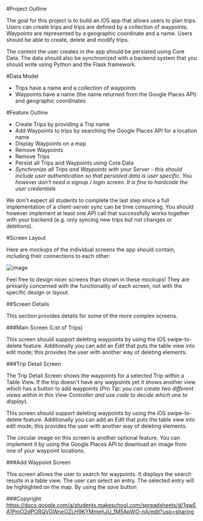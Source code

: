 #Project Outline

The goal for this project is to build an iOS app that allows users to plan trips. Users can create trips and trips are defined by a collection of waypoints. Waypoints are represented by a geographic coordinate and a name. Users should be able to create, delete and modify trips.

The content the user creates in the app should be persisted using Core Data. The data should also be synchronized with a backend system that you should write using Python and the Flask framework.

#Data Model

- Trips have a name and a collection of waypoints
- Waypoints have a name (the name returned from the Google Places API) and geographic coordinates

#Feature Outline

- Create Trips by providing a Trip name
- Add Waypoints to trips by searching the Google Places API for a location name
- Display Waypoints on a map
- Remove Waypoints
- Remove Trips
- Persist all Trips and Waypoints using Core Data
- *Synchronize all Trips and Waypoints with your Server - this should include user authentication so that persisted data is user specific. You however don't need a signup / login screen. It is fine to hardcode the user credentials*

We don't expect all students to complete the last step since a full implementation of a client-server sync can be time consuming. You should however implement at least one API call that successfully works together with your backend (e.g. only syncing new trips but not changes or deletions).

#Screen Layout

Here are mockups of the individual screens the app should contain, including their connections to each other:

![image](TripPlanner_ScreenFlow.png)

Feel free to design nicer screens than shown in these mockups! They are primarily concerned with the functionality of each screen, not with the specific design or layout.

##Screen Details

This section provides details for some of the more complex screens.

###Main Screen (List of Trips)

This screen should support deleting waypoints by using the iOS swipe-to-delete feature. Additionally you can add an *Edit* that puts the table view into edit mode; this provides the user with another way of deleting elements.

###Trip Detail Screen

The Trip Detail Screen shows the waypoints for a selected Trip within a Table View. If the trip doesn't have any waypoints yet it shows another view which has a button to add waypoints (*Pro Tip: you can create two different views within in this View Controller and use code to decide which one to display*).

This screen should support deleting waypoints by using the iOS swipe-to-delete feature. Additionally you can add an *Edit* that puts the table view into edit mode; this provides the user with another way of deleting elements.

The circular image on this screen is another optional feature. You can implement it by using the Google Places API to download an image from one of your waypoint locations.

###Add Waypoint Screen

This screen allows the user to search for waypoints. It displays the search results in a table view. The user can select an entry. The selected entry will be highlighted on the map. By using the *save* button


###Copyright
https://docs.google.com/a/students.makeschool.com/spreadsheets/d/1gwEA1PmO2dPORQVGWneOZLH9KYMmehJU_fM5ApWO-nA/edit?usp=sharing
